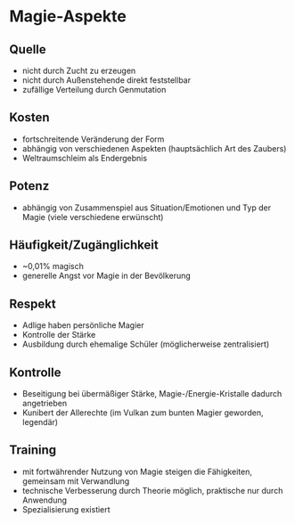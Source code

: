 # Magie-Aspekte

## Quelle
- nicht durch Zucht zu erzeugen
- nicht durch Außenstehende direkt feststellbar
- zufällige Verteilung durch Genmutation

## Kosten
- fortschreitende Veränderung der Form
- abhängig von verschiedenen Aspekten (hauptsächlich Art des Zaubers)
- Weltraumschleim als Endergebnis

## Potenz
- abhängig von Zusammenspiel aus Situation/Emotionen und Typ der Magie (viele verschiedene erwünscht)

## Häufigkeit/Zugänglichkeit
- ~0,01% magisch
- generelle Angst vor Magie in der Bevölkerung

## Respekt
- Adlige haben persönliche Magier
- Kontrolle der Stärke
- Ausbildung durch ehemalige Schüler (möglicherweise zentralisiert)

## Kontrolle
- Beseitigung bei übermäßiger Stärke, Magie-/Energie-Kristalle dadurch angetrieben
- Kunibert der Allerechte (im Vulkan zum bunten Magier geworden, legendär)

## Training
- mit fortwährender Nutzung von Magie steigen die Fähigkeiten, gemeinsam mit Verwandlung
- technische Verbesserung durch Theorie möglich, praktische nur durch Anwendung
- Spezialisierung existiert





